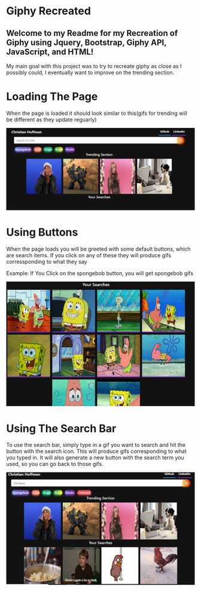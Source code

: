 # Giphy Recreated
## Welcome to my Readme for my Recreation of Giphy using Jquery, Bootstrap, Giphy API, JavaScript, and HTML!
My main goal with this project was to try to recreate giphy as close as I possibly could, I eventually want to improve on the trending section.
# Loading The Page
When the page is loaded it should look similar to this(gifs for trending will be different as they update reguarly)

![page-loaded](assets/images/page-loaded.jpg)

# Using Buttons
When the page loads you will be greeted with some default buttons, which are search items. If you click on any of these they will produce gifs corressponding to what they say

Example: If You Click on the spongebob button, you will get spongebob gifs

![using-buttons](assets/images/using-buttons.jpg)

# Using The Search Bar
To use the search bar, simply type in a gif you want to search and hit the button with the search icon. This will produce gifs corresponding to what you typed in. It will also generate a new button with the search term you used, so you can go back to those gifs.

![UsingSearchBar](assets/images/using-search-bar.jpg)